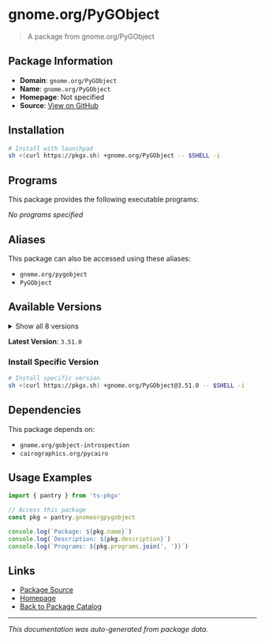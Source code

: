 # gnome.org/PyGObject

> A package from gnome.org/PyGObject

## Package Information

- **Domain**: `gnome.org/PyGObject`
- **Name**: `gnome.org/PyGObject`
- **Homepage**: Not specified
- **Source**: [View on GitHub](https://github.com/pkgxdev/pantry/tree/main/projects/gnome.org/PyGObject/package.yml)

## Installation

```bash
# Install with launchpad
sh <(curl https://pkgx.sh) +gnome.org/PyGObject -- $SHELL -i
```

## Programs

This package provides the following executable programs:

*No programs specified*

## Aliases

This package can also be accessed using these aliases:

- `gnome.org/pygobject`
- `PyGObject`

## Available Versions

<details>
<summary>Show all 8 versions</summary>

- `3.51.0`, `3.50.0`, `3.49.0`, `3.48.2`, `3.48.1`
- `3.48.0`, `3.47.0`, `3.46.0`

</details>

**Latest Version**: `3.51.0`

### Install Specific Version

```bash
# Install specific version
sh <(curl https://pkgx.sh) +gnome.org/PyGObject@3.51.0 -- $SHELL -i
```

## Dependencies

This package depends on:

- `gnome.org/gobject-introspection`
- `cairographics.org/pycairo`

## Usage Examples

```typescript
import { pantry } from 'ts-pkgx'

// Access this package
const pkg = pantry.gnomeorgpygobject

console.log(`Package: ${pkg.name}`)
console.log(`Description: ${pkg.description}`)
console.log(`Programs: ${pkg.programs.join(', ')}`)
```

## Links

- [Package Source](https://github.com/pkgxdev/pantry/tree/main/projects/gnome.org/PyGObject/package.yml)
- [Homepage](#)
- [Back to Package Catalog](../package-catalog.md)

---

*This documentation was auto-generated from package data.*
